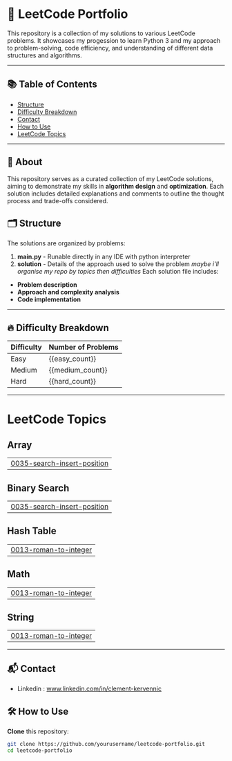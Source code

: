 # 🚀 LeetCode Portfolio

This repository is a collection of my solutions to various LeetCode problems. It showcases my progession to learn Python 3 and my approach to problem-solving, code efficiency, and understanding of different data structures and algorithms.

---

## 📚 Table of Contents

- [Structure](#structure)
- [Difficulty Breakdown](#difficulty-breakdown)
- [Contact](#contact)
- [How to Use](#how-to-use)
- [LeetCode Topics](#leetcode-topics)

---

## 📝 About

This repository serves as a curated collection of my LeetCode solutions, aiming to demonstrate my skills in **algorithm design** and **optimization**. Each solution includes detailed explanations and comments to outline the thought process and trade-offs considered.

## 🗂 Structure

The solutions are organized by problems:
1. **main.py** - Runable directly in any IDE with python interpreter
2. **solution** - Details of the approach used to solve the problem
*maybe i'll organise my repo by topics then difficulties*
Each solution file includes:
- **Problem description**
- **Approach and complexity analysis**
- **Code implementation**

---

## 🔥 Difficulty Breakdown

| Difficulty | Number of Problems |
|------------|--------------------|
| Easy       | {{easy_count}}     |
| Medium     | {{medium_count}}   |
| Hard       | {{hard_count}}     |

---

<!---LeetCode Topics Start-->
# LeetCode Topics
## Array
|  |
| ------- |
| [0035-search-insert-position](https://github.com/KlemClem/LeetCode_Porfolio/tree/master/0035-search-insert-position) |
## Binary Search
|  |
| ------- |
| [0035-search-insert-position](https://github.com/KlemClem/LeetCode_Porfolio/tree/master/0035-search-insert-position) |
## Hash Table
|  |
| ------- |
| [0013-roman-to-integer](https://github.com/KlemClem/LeetCode_Porfolio/tree/master/0013-roman-to-integer) |
## Math
|  |
| ------- |
| [0013-roman-to-integer](https://github.com/KlemClem/LeetCode_Porfolio/tree/master/0013-roman-to-integer) |
## String
|  |
| ------- |
| [0013-roman-to-integer](https://github.com/KlemClem/LeetCode_Porfolio/tree/master/0013-roman-to-integer) |
<!---LeetCode Topics End-->

---

## 📬 Contact 
 - Linkedin : www.linkedin.com/in/clement-kervennic
   
## 🛠 How to Use

 **Clone** this repository:
   ```bash
   git clone https://github.com/yourusername/leetcode-portfolio.git
   cd leetcode-portfolio

